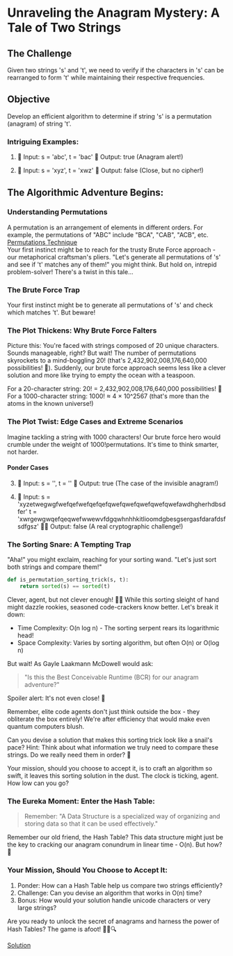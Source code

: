 # Unraveling the Anagram Mystery: A Tale of Two Strings

## The Challenge

Given two strings 's' and 't', we need to verify if the characters in 's' can be rearranged to form 't' while maintaining their respective frequencies.

## Objective

Develop an efficient algorithm to determine if string 's' is a permutation (anagram) of string 't'.

### Intriguing Examples:
1. 🧩 Input: s = 'abc', t = 'bac'
   🎉 Output: true (Anagram alert!)

2. 🧩 Input: s = 'xyz', t = 'xwz'
   🚫 Output: false (Close, but no cipher!)

## The Algorithmic Adventure Begins:  

### Understanding Permutations

A permutation is an arrangement of elements in different orders. For example, the permutations of "ABC" include "BCA", "CAB", "ACB", etc.  
[Permutations Technique](/techniques/permutations.md)  
Your first instinct might be to reach for the trusty Brute Force approach - our metaphorical craftsman's pliers. "Let's generate all permutations of 's' and see if 't' matches any of them!" you might think. But hold on, intrepid problem-solver! There's a twist in this tale...  

### The Brute Force Trap

Your first instinct might be to generate all permutations of 's' and check which matches 't'. But beware!

### The Plot Thickens: Why Brute Force Falters
Picture this: You're faced with strings composed of 20 unique characters. Sounds manageable, right? But wait! The number of permutations skyrockets to a mind-boggling 20! (that's 2,432,902,008,176,640,000 possibilities! 🤯). Suddenly, our brute force approach seems less like a clever solution and more like trying to empty the ocean with a teaspoon.  

For a 20-character string: 20! = 2,432,902,008,176,640,000 possibilities! 🤯  
For a 1000-character string: 1000! ≈ 4 × 10^2567 (that's more than the atoms in the known universe!)

### The Plot Twist: Edge Cases and Extreme Scenarios
Imagine tackling a string with 1000 characters! Our brute force hero would crumble under the weight of 1000!permutations. It's time to think smarter, not harder.  

#### Ponder Cases  

3. 🧩 Input: s = '', t = ''
   🤔 Output: true (The case of the invisible anagram!)

4. 🧩 Input: 
   s = 'xyzetwegwgfwefqefwefqefqefqwefqwefqwefqwefqwefawdhgherhdbsdfer'
   t = 'xwrgewgwqefqeqwefwwewvfdgqwhnhhkitlioomdgbesgsergasfdarafdsfsdfgsz'
   🕵️‍♂️ Output: false (A real cryptographic challenge!)


### The Sorting Snare: A Tempting Trap

"Aha!" you might exclaim, reaching for your sorting wand. "Let's just sort both strings and compare them!"

```python
def is_permutation_sorting_trick(s, t):
    return sorted(s) == sorted(t)
```


Clever, agent, but not clever enough! 🕵️‍♂️
While this sorting sleight of hand might dazzle rookies, seasoned code-crackers know better. Let's break it down:

-   Time Complexity: O(n log n) - The sorting serpent rears its logarithmic head!
- Space Complexity: Varies by sorting algorithm, but often O(n) or O(log n)

But wait! As Gayle Laakmann McDowell would ask:

>"Is this the Best Conceivable Runtime (BCR) for our anagram adventure?"

Spoiler alert: It's not even close! 🚀  

Remember, elite code agents don't just think outside the box - they obliterate the box entirely! We're after efficiency that would make even quantum computers blush.  

Can you devise a solution that makes this sorting trick look like a snail's pace? Hint: Think about what information we truly need to compare these strings. Do we really need them in order? 🤔  

Your mission, should you choose to accept it, is to craft an algorithm so swift, it leaves this sorting solution in the dust. The clock is ticking, agent. How low can you go?

### The Eureka Moment: Enter the Hash Table:
> Remember: "A Data Structure is a specialized way of organizing and storing data so that it can be used effectively."

Remember our old friend, the Hash Table? This data structure might just be the key to cracking our anagram conundrum in linear time - O(n). But how? 🤔

### Your Mission, Should You Choose to Accept It:

1. Ponder: How can a Hash Table help us compare two strings efficiently?
2. Challenge: Can you devise an algorithm that works in O(n) time?
3. Bonus: How would your solution handle unicode characters or very large strings?

Are you ready to unlock the secret of anagrams and harness the power of Hash Tables? The game is afoot! 🕵️‍♂️🔍

[Solution](/arrays_and_strings/code_challenges/cracking_the_code_interview/anagrams.py)